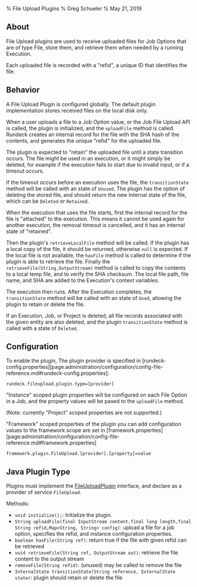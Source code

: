 % File Upload Plugins
% Greg Schueler
% May 21, 2019


## About

File Upload plugins are used to receive uploaded files for Job Options that are of type File, store them, and retrieve them when needed by a running Execution.

Each uploaded file is recorded with a "refid", a unique ID that identifies the file.

## Behavior

A File Upload Plugin is configured globally.  The default plugin implementation stores received files on the local disk only.

When a user uploads a file to a Job Option value, or the Job File Upload API is called, the plugin is initialized, and the `uploadFile` method is called. Rundeck creates an internal record for the file with the SHA hash of the contents, and generates the unique "refid" for the uploaded file.

The plugin is expected to "retain" the uploaded file until a state transition occurs. The file might be used in an execution, or it might simply be deleted, for example if the execution fails to start due to invalid input, or if a timeout occurs.

If the timeout occurs before an execution uses the file, the `transitionState` method will be called with an state of `Unused`.
The plugin has the option of deleting the stored file, and should return the new Internal state of the file, which can be `Deleted` or `Retained`.


When the execution that uses the file starts, first the internal record for the file is "attached" to the execution.
This means it cannot be used again for another execution, the removal timeout is cancelled, and it has an internal state of "retained".

Then the plugin's `retrieveLocalFile` method will be called. If the plugin has a local copy of the file,
it should be returned, otherwise `null` is expected.  If the local file is not available, the `hasFile` method is called to determine if the
plugin is able to retrieve the file.  Finally the `retrieveFile(String,OutputStream)` method is called to copy the contents to a local temp file,
and to verify the SHA checksum. The local file path, file name, and SHA are added to the Execution's context variables.

The execution then runs. After the Execution completes, the `transitionState` method will be called with an state of `Used`, allowing the plugin to retain or delete the file.

If an Execution, Job, or Project is deleted, all file records associated with the given entity are also deleted,
and the plugin `transitionState` method is called with a state of `Deleted`.

## Configuration

To enable the plugin, The plugin provider is specified in [rundeck-config.properties][page:administration/configuration/config-file-reference.md#rundeck-config.properties]:

    rundeck.fileupload.plugin.type=[provider]

"Instance" scoped plugin properties will be configured on each File Option in a Job, and the property values will be pased to the `uploadFile` method.

(Note: currently "Project" scoped properties are not supported.)

"Framework" scoped properties of the plugin you can add configuration values to the framework scope are set in [framework.properties][page:administration/configuration/config-file-reference.md#framework.properties]

    framework.plugin.FileUpload.[provider].[property]=value

## Java Plugin Type

Plugins must implement the [FileUploadPlugin] interface, and declare as a provider of service `FileUpload`.

Methods:

* `void initialize();`: Initialize the plugin.
* `String uploadFile(final InputStream content,final long length,final String refid,Map<String, String> config)`: upload a file for a job option, specifies the refid, and instance configuration properties.
* `boolean hasFile(String ref)`: return true if the file with given refid can be retrieved
* `void retrieveFile(String ref, OutputStream out)`: retrieve the file content to the output stream
* `removeFile(String refid)`: (unused) may be called to remove the file
* `InternalState transitionState(String reference, ExternalState state)`: plugin should retain or delete the file

[FileUploadPlugin]: ${javadocbase}/com/dtolabs/rundeck/plugins/file/FileUploadPlugin.html